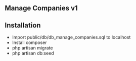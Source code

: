 ## Manage Companies v1

## Installation
- Import public/db/db_manage_companies.sql to localhost
- Install composer
- php artisan migrate
- php artisan db:seed
